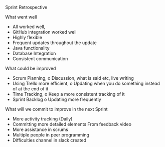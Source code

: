 Sprint Retrospective

What went well 
-	All worked well, 
-	GitHub integration worked well
-	Highly flexible 
-	Frequent updates throughout the update
-	Java functionality
-	Database Integration
-	Consistent communication

What could be improved
-	Scrum Planning, 
o	Discussion, what is said etc, live writing
-	Using Trello more efficient, 
o	Updating when you do something instead of at the end of it
-	Time Tracking, 
o	Keep a more consistent tracking of it
-	Sprint Backlog 
o	Updating more frequently

What will we commit to improve in the next Sprint
-	More activity tracking (Daily) 
-	Committing more detailed elements
From feedback video
-	More assistance in scrums
-	Multiple people in peer programming
-	Difficulties channel in slack created

